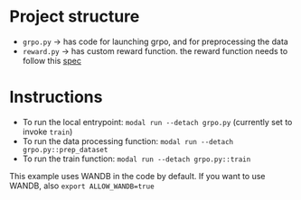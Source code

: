 # Project structure

- `grpo.py` -> has code for launching grpo, and for preprocessing the data
- `reward.py` -> has custom reward function. the reward function needs to follow this [spec](https://verl.readthedocs.io/en/latest/preparation/reward_function.html#customized)

# Instructions

- To run the local entrypoint: `modal run --detach grpo.py` (currently set to invoke `train`)
- To run the data processing function: `modal run --detach grpo.py::prep_dataset`
- To run the train function: `modal run --detach grpo.py::train`

This example uses WANDB in the code by default. If you want to use WANDB, also `export ALLOW_WANDB=true`


